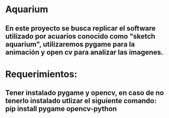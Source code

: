 # Aquarium
## En este proyecto se busca replicar el software utilizado por acuarios conocido como "sketch aquarium", utilizaremos pygame para la animación y open cv para analizar las imagenes.
# Requerimientos:
## Tener instalado pygame y opencv, en caso de no tenerlo instalado utlizar el siguiente comando: pip install pygame opencv-python
